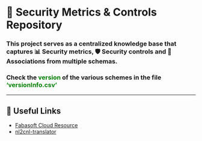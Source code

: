 # 🔐 Security Metrics & Controls Repository

### This project serves as a centralized knowledge base that captures 📊 Security metrics, 🛡️ Security controls and 🔗 Associations from multiple schemas.

### Check the <span style="color: green;">version</span> of the various schemes in the file <span style="color: green;">‘versionInfo.csv’</span>

---

## 🧭 Useful Links

- [Fabasoft Cloud Resource](https://at.cloud.fabasoft.com/folio/fscasp/content/bin/fscvext.dll?bx=COO.6505.100.14.4039824&venv_view=COO.1.1001.1.324006)
- [nl2cnl-translator](https://git.code.tecnalia.com/medina/public/nl2cnl-translator/-/tree/main/data?ref_type=heads)